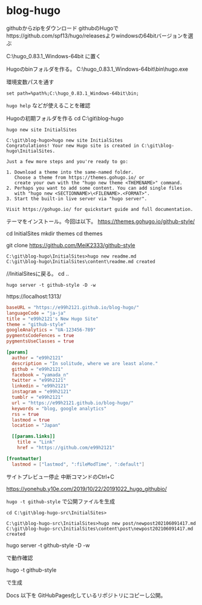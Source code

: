 # blog-hugo

githubからzipをダウンロード
githubのHugoでhttps://github.com/spf13/hugo/releasesよりwindowsの64bitバージョンを選ぶ

C:\hugo_0.83.1_Windows-64bit に置く

Hugoのbinフォルダを作る。
C:\hugo_0.83.1_Windows-64bit\bin\hugo.exe


環境変数パスを通す

```
set path=%path%;C:\hugo_0.83.1_Windows-64bit\bin;
```

`hugo help` などが使えることを確認


Hugoの初期フォルダを作る
cd C:\git\blog-hugo


```
hugo new site InitialSites
```

```
C:\git\blog-hugo>hugo new site InitialSites
Congratulations! Your new Hugo site is created in C:\git\blog-hugo\InitialSites.

Just a few more steps and you're ready to go:

1. Download a theme into the same-named folder.
   Choose a theme from https://themes.gohugo.io/ or
   create your own with the "hugo new theme <THEMENAME>" command.
2. Perhaps you want to add some content. You can add single files
   with "hugo new <SECTIONNAME>\<FILENAME>.<FORMAT>".
3. Start the built-in live server via "hugo server".

Visit https://gohugo.io/ for quickstart guide and full documentation.
```


テーマをインストール。今回は以下。
https://themes.gohugo.io/github-style/


cd InitialSites
mkdir themes
cd themes

git clone https://github.com/MeiK2333/github-style


```
C:\git\blog-hugo\InitialSites>hugo new readme.md
C:\git\blog-hugo\InitialSites\content\readme.md created
```

//InitialSitesに戻る。
cd ..


```
hugo server -t github-style -D -w
```

https://localhost:1313/

```config.toml
baseURL = "https://e99h2121.github.io/blog-hugo/"
languageCode = "ja-ja"
title = "e99h2121's New Hugo Site"
theme = "github-style"
googleAnalytics = "UA-123456-789"
pygmentsCodeFences = true
pygmentsUseClasses = true

[params]
  author = "e99h2121"
  description = "In solitude, where we are least alone."
  github = "e99h2121"
  facebook = "yamada_n"
  twitter = "e99h2121"
  linkedin = "e99h2121"
  instagram = "e99h2121"
  tumblr = "e99h2121"
  url = "https://e99h2121.github.io/blog-hugo/"
  keywords = "blog, google analytics"
  rss = true
  lastmod = true
  location = "Japan"

  [[params.links]]
    title = "Link"
    href = "https://github.com/e99h2121"

[frontmatter]
  lastmod = ["lastmod", ":fileModTime", ":default"]

```

サイトプレビュー停止
中断コマンドのCtrl+C


https://yonehub.y10e.com/2019/10/22/20191022_hugo_githubio/

`hugo -t github-style` で公開ファイルを生成


`cd C:\git\blog-hugo-src\InitialSites>`

```
C:\git\blog-hugo-src\InitialSites>hugo new post/newpost202106091417.md
C:\git\blog-hugo-src\InitialSites\content\post\newpost202106091417.md created
```

hugo server -t github-style -D -w

で動作確認

hugo -t github-style

で生成

Docs 以下を GitHubPages化しているリポジトリにコピーし公開。

